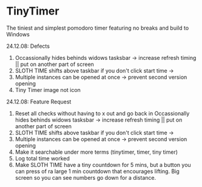 # TinyTimer
The tiniest and simplest pomodoro timer featuring no breaks and build to Windows

24.12.08: Defects 
1. Occassionally hides behinds widows tasksbar -> increase refresh timing || put on another part of screen 
2. SLOTH TIME shifts above taskbar if you don't click start time ->
3. Multiple instances can be opened at once -> prevent second version opening
4. Tiny Timer image not icon

24.12.08: Feature Request
1. Reset all checks without having to x out and go back in Occassionally hides behinds widows tasksbar -> increase refresh timing || put on another part of screen 
2. SLOTH TIME shifts above taskbar if you don't click start time ->
3. Multiple instances can be opened at once -> prevent second version opening
4. Make it searchable under more terms (tinytimer, timer, tiny timer)
5. Log total time worked
6. Make SLOTH TIME have a tiny countdown for 5 mins, but a button you can press of ra large 1 min countdown that encourages lifting. Big screen so you can see numbers go down for a distance. 
 
   
